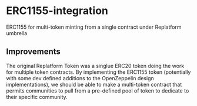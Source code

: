 # ERC1155-integration
ERC1155 for multi-token minting from a single contract under Replatform umbrella

## Improvements
The original Replatform Token was a singlue ERC20 token doing the work for multiple token contracts. 
By implementing the ERC1155 token (potentially with some dev defined additions to the OpenZeppelin design implementations), 
we should be able to make a multi-token contract that permits communities to pull from a pre-defined pool of token to dedicate 
to their specific community. 
